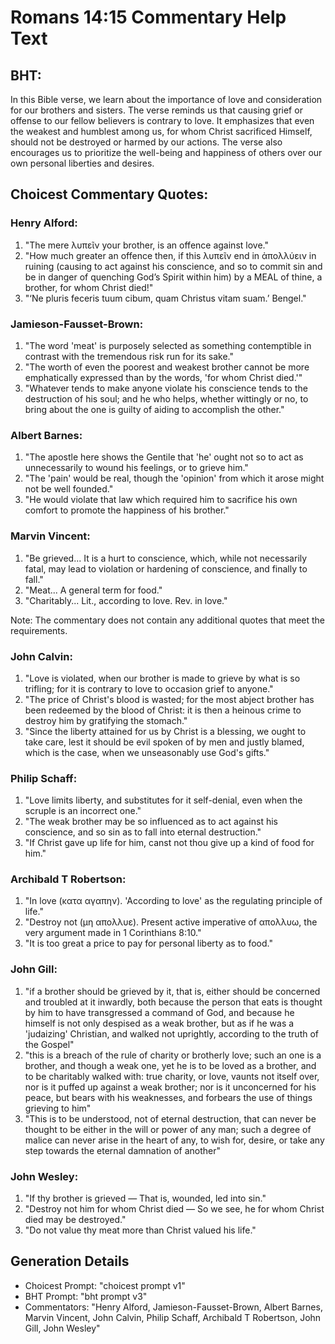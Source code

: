 # Romans 14:15 Commentary Help Text

## BHT:
In this Bible verse, we learn about the importance of love and consideration for our brothers and sisters. The verse reminds us that causing grief or offense to our fellow believers is contrary to love. It emphasizes that even the weakest and humblest among us, for whom Christ sacrificed Himself, should not be destroyed or harmed by our actions. The verse also encourages us to prioritize the well-being and happiness of others over our own personal liberties and desires.

## Choicest Commentary Quotes:
### Henry Alford:
1. "The mere λυπεῖν your brother, is an offence against love."
2. "How much greater an offence then, if this λυπεῖν end in ἀπολλύειν in ruining (causing to act against his conscience, and so to commit sin and be in danger of quenching God’s Spirit within him) by a MEAL of thine, a brother, for whom Christ died!"
3. "‘Ne pluris feceris tuum cibum, quam Christus vitam suam.’ Bengel."

### Jamieson-Fausset-Brown:
1. "The word 'meat' is purposely selected as something contemptible in contrast with the tremendous risk run for its sake."
2. "The worth of even the poorest and weakest brother cannot be more emphatically expressed than by the words, 'for whom Christ died.'"
3. "Whatever tends to make anyone violate his conscience tends to the destruction of his soul; and he who helps, whether wittingly or no, to bring about the one is guilty of aiding to accomplish the other."

### Albert Barnes:
1. "The apostle here shows the Gentile that 'he' ought not so to act as unnecessarily to wound his feelings, or to grieve him."
2. "The 'pain' would be real, though the 'opinion' from which it arose might not be well founded."
3. "He would violate that law which required him to sacrifice his own comfort to promote the happiness of his brother."

### Marvin Vincent:
1. "Be grieved... It is a hurt to conscience, which, while not necessarily fatal, may lead to violation or hardening of conscience, and finally to fall."
2. "Meat... A general term for food."
3. "Charitably... Lit., according to love. Rev. in love."

Note: The commentary does not contain any additional quotes that meet the requirements.

### John Calvin:
1. "Love is violated, when our brother is made to grieve by what is so trifling; for it is contrary to love to occasion grief to anyone."
2. "The price of Christ's blood is wasted; for the most abject brother has been redeemed by the blood of Christ: it is then a heinous crime to destroy him by gratifying the stomach."
3. "Since the liberty attained for us by Christ is a blessing, we ought to take care, lest it should be evil spoken of by men and justly blamed, which is the case, when we unseasonably use God's gifts."

### Philip Schaff:
1. "Love limits liberty, and substitutes for it self-denial, even when the scruple is an incorrect one."
2. "The weak brother may be so influenced as to act against his conscience, and so sin as to fall into eternal destruction."
3. "If Christ gave up life for him, canst not thou give up a kind of food for him."

### Archibald T Robertson:
1. "In love (κατα αγαπην). 'According to love' as the regulating principle of life."
2. "Destroy not (μη απολλυε). Present active imperative of απολλυω, the very argument made in 1 Corinthians 8:10."
3. "It is too great a price to pay for personal liberty as to food."

### John Gill:
1. "if a brother should be grieved by it, that is, either should be concerned and troubled at it inwardly, both because the person that eats is thought by him to have transgressed a command of God, and because he himself is not only despised as a weak brother, but as if he was a 'judaizing' Christian, and walked not uprightly, according to the truth of the Gospel"
2. "this is a breach of the rule of charity or brotherly love; such an one is a brother, and though a weak one, yet he is to be loved as a brother, and to be charitably walked with: true charity, or love, vaunts not itself over, nor is it puffed up against a weak brother; nor is it unconcerned for his peace, but bears with his weaknesses, and forbears the use of things grieving to him"
3. "This is to be understood, not of eternal destruction, that can never be thought to be either in the will or power of any man; such a degree of malice can never arise in the heart of any, to wish for, desire, or take any step towards the eternal damnation of another"

### John Wesley:
1. "If thy brother is grieved — That is, wounded, led into sin."
2. "Destroy not him for whom Christ died — So we see, he for whom Christ died may be destroyed."
3. "Do not value thy meat more than Christ valued his life."


## Generation Details
- Choicest Prompt: "choicest prompt v1"
- BHT Prompt: "bht prompt v3"
- Commentators: "Henry Alford, Jamieson-Fausset-Brown, Albert Barnes, Marvin Vincent, John Calvin, Philip Schaff, Archibald T Robertson, John Gill, John Wesley"
